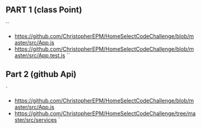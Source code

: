 ## PART 1 (class Point)
``
- <https://github.com/ChristopherEPM/HomeSelectCodeChallenge/blob/master/src/App.js>
- <https://github.com/ChristopherEPM/HomeSelectCodeChallenge/blob/master/src/App.test.js>
``

## Part 2 (github Api)
`
- <https://github.com/ChristopherEPM/HomeSelectCodeChallenge/blob/master/src/App.js>
- <https://github.com/ChristopherEPM/HomeSelectCodeChallenge/tree/master/src/services>
`